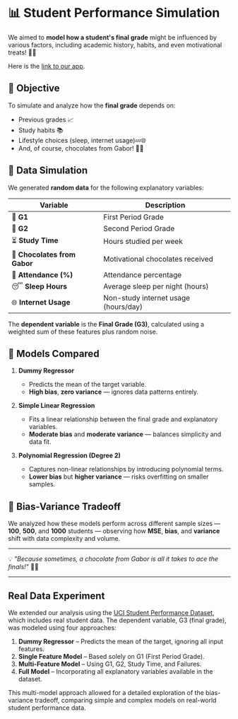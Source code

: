 # 📊 Student Performance Simulation

We aimed to **model how a student's final grade** might be influenced by various factors, including academic history, habits, and even motivational treats! 🍫✨

Here is the [link to our app](https://dataanalysis3-pcz2gvtwq9ptei9hre3b2v.streamlit.app/).

## 🎯 Objective
To simulate and analyze how the **final grade** depends on:
- Previous grades 📈  
- Study habits 📚  
- Lifestyle choices (sleep, internet usage)💤🌐  
- And, of course, chocolates from Gabor! 🍫💡  

## 🧪 Data Simulation

We generated **random data** for the following explanatory variables:

| Variable                      | Description                                 |
|-------------------------------|---------------------------------------------|
| 🏅 **G1**                     | First Period Grade                         |
| 🏅 **G2**                     | Second Period Grade                        |
| ⏳ **Study Time**             | Hours studied per week                     |
| 🍫 **Chocolates from Gabor**  | Motivational chocolates received           |
| 🏫 **Attendance (%)**        | Attendance percentage                      |
| 😴 **Sleep Hours**           | Average sleep per night (hours)            |
| 🌐 **Internet Usage**        | Non-study internet usage (hours/day)       |

The **dependent variable** is the **Final Grade (G3)**, calculated using a weighted sum of these features plus random noise.

## 🤖 Models Compared

1. **Dummy Regressor**  
   - Predicts the mean of the target variable.  
   - **High bias**, **zero variance** — ignores data patterns entirely.

2. **Simple Linear Regression**  
   - Fits a linear relationship between the final grade and explanatory variables.  
   - **Moderate bias** and **moderate variance** — balances simplicity and data fit.

3. **Polynomial Regression (Degree 2)**  
   - Captures non-linear relationships by introducing polynomial terms.  
   - **Lower bias** but **higher variance** — risks overfitting on smaller samples.

## 📏 Bias-Variance Tradeoff

We analyzed how these models perform across different sample sizes — **100**, **500**, and **1000** students — observing how **MSE**, **bias**, and **variance** shift with data complexity and volume.

---

💡 *"Because sometimes, a chocolate from Gabor is all it takes to ace the finals!"* 🍫🎉

---

## Real Data Experiment

We extended our analysis using the [UCI Student Performance Dataset](https://archive.ics.uci.edu/dataset/320/student+performance), which includes real student data. The dependent variable, G3 (final grade), was modeled using four approaches:

1. **Dummy Regressor** – Predicts the mean of the target, ignoring all input features.  
2. **Single Feature Model** – Based solely on G1 (First Period Grade).  
3. **Multi-Feature Model** – Using G1, G2, Study Time, and Failures.  
4. **Full Model** – Incorporating all explanatory variables available in the dataset.

This multi-model approach allowed for a detailed exploration of the bias-variance tradeoff, comparing simple and complex models on real-world student performance data.
